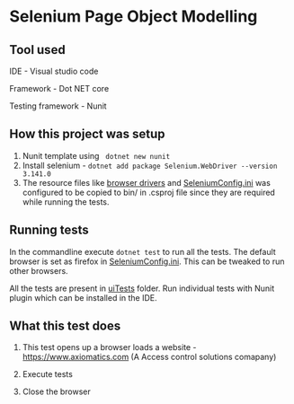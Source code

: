 # Selenium Page Object Modelling

## Tool used
IDE                 - Visual studio code

Framework           - Dot NET core

Testing framework   - Nunit

## How this project was setup
1. Nunit template using ` dotnet new nunit`
2. Install selenium - `dotnet add package Selenium.WebDriver --version 3.141.0`
3. The resource files like [browser drivers](src/resources/drivers) and [SeleniumConfig.ini](src/SeleniumConfig.ini)
was configured to be copied to bin/ in .csproj file since they are required while running the tests.

## Running tests
In the commandline execute `dotnet test` to run all the tests. The default browser is set as firefox in [SeleniumConfig.ini](src/SeleniumConfig.ini).
This can be tweaked to run other browsers.

All the tests are present in [uiTests](src/uiTests) folder.
Run individual tests with Nunit plugin which can be installed in the IDE.

## What this test does
1. This test opens up a browser loads a website - https://www.axiomatics.com (A Access control solutions comapany)

2. Execute tests

3. Close the browser
